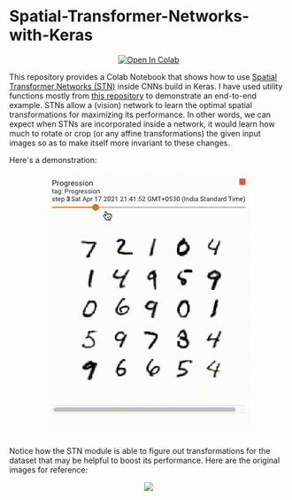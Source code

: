 # Spatial-Transformer-Networks-with-Keras

<div align="center">
<a href="https://colab.research.google.com/assets/colab-badge.svg)](https://colab.research.google.com/github/sayakpaul/Spatial-Transformer-Networks-with-Keras/blob/main/STN.ipynb">
  <img src="https://colab.research.google.com/assets/colab-badge.svg" alt="Open In Colab"/>
</a>
</div>

This repository provides a Colab Notebook that shows how to use [Spatial Transformer Networks (STN)](https://arxiv.org/abs/1506.02025) inside CNNs build in Keras. I have used utility functions mostly from [this repository](https://github.com/kevinzakka/spatial-transformer-network) to demonstrate an end-to-end example. STNs allow a (vision) network to learn the optimal spatial transformations for maximizing its performance. In other words, we can expect when STNs are incorporated inside a network, it would learn how much to rotate or crop (or any affine transformations) the given input images so as to make itself more invariant to these changes.

Here's a demonstration:

<div align="center">
<img src="Demo.gif"></img>
</div>
<br>

Notice how the STN module is able to figure out transformations for the dataset that may be helpful to boost its performance. Here are the original images for reference:

<div align="center">
<img src="https://i.ibb.co/1bQys44/image.png"></img>
</div>

